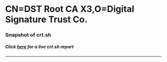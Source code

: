 # CN=DST Root CA X3,O=Digital Signature Trust Co.
### Snapshot of crt.sh
##### Click [here](https://crt.sh/?q=Serial_FB798B9AECE1D20840FC19764F7F2127) for a live crt.sh report

---
